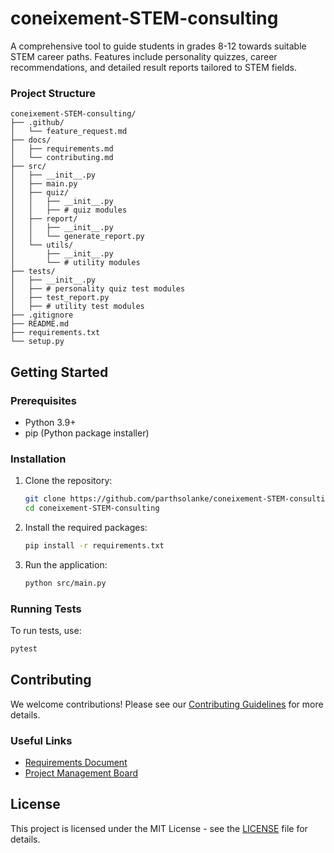 # coneixement-STEM-consulting
A comprehensive tool to guide students in grades 8-12 towards suitable STEM career paths. Features include personality quizzes, career recommendations, and detailed result reports tailored to STEM fields.

### Project Structure

```
coneixement-STEM-consulting/
├── .github/
│   └── feature_request.md  
├── docs/
│   ├── requirements.md
│   └── contributing.md
├── src/
│   ├── __init__.py
│   ├── main.py
│   ├── quiz/
│   │   ├── __init__.py
│   │   ├── # quiz modules
│   ├── report/
│   │   ├── __init__.py
│   │   └── generate_report.py
│   └── utils/
│       ├── __init__.py
│       └── # utility modules
├── tests/
│   ├── __init__.py
│   ├── # personality quiz test modules
│   ├── test_report.py
│   ├── # utility test modules
├── .gitignore
├── README.md
├── requirements.txt
└── setup.py
```

## Getting Started

### Prerequisites

- Python 3.9+
- pip (Python package installer)

### Installation

1. Clone the repository:
   ```bash
   git clone https://github.com/parthsolanke/coneixement-STEM-consulting.git
   cd coneixement-STEM-consulting
   ```

2. Install the required packages:
   ```bash
   pip install -r requirements.txt
   ```

3. Run the application:
   ```bash
   python src/main.py
   ```

### Running Tests

To run tests, use:
```bash
pytest
```

## Contributing

We welcome contributions! Please see our [Contributing Guidelines](docs/contributing.md) for more details.

### Useful Links

- [Requirements Document](docs/requirements.md)
- [Project Management Board](https://trello.com/b/your-board-link)

## License

This project is licensed under the MIT License - see the [LICENSE](LICENSE) file for details.
